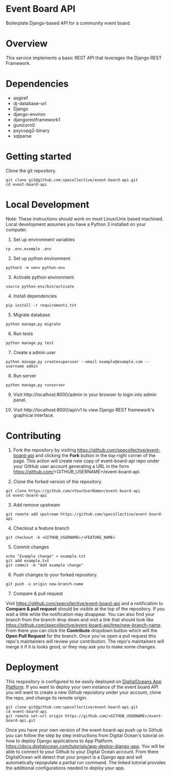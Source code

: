 # Event Board API

Boilerplate Django-based API for a community event board.

# Overview

This service implements a basic REST API that leverages the Django REST Framework.

# Dependencies

- asgiref
- dj-database-url
- Django
- django-environ
- djangorestframework1
- gunicorn0
- psycopg2-binary
- sqlparse

# Getting started

Clone the git repository.

```
git clone git@github.com:specollective/event-board-api.git
cd event-board-api
```

# Local Development

Note: These instructions should work on most Linux/Unix based machined. Local development assumes you have a Python 3 installed on your computer.

1. Set up environment variables

  ```
  cp .env.example .env
  ```

2. Set up python environment

  ```
  python3 -m venv python-env
  ```

3. Activate python environment

  ```
  source python-env/bin/activate
  ```

4. Install dependencies

  ```
  pip install -r requirements.txt
  ```

5. Migrate database

  ```
  python manage.py migrate
  ```

6. Run tests

  ```
  python manage.py test
  ```

7. Create a admin user

  ```
  python manage.py createsuperuser --email example@example.com --username admin
  ```

8. Run server
```
python manage.py runserver
```

9. Visit http://localhost:8000/admin in your browser to login into admin panel.

10. Visit http://localhost:8000/api/v1 to view Django REST framework's graphical interface.
  
# Contributing

1. Fork the repository by visiting https://github.com/specollective/event-board-api and clicking the **Fork** button in the top-right corner of the page. This action will create new copy of event-board-api repo under your GitHub user account generating a URL in the form https://github.com/<GITHUB_USERNAME>/event-board-api.

2. Clone the forked version of the repository.

```
git clone https://github.com/<YourUserName>/event-board-api
cd event-board-api
```

3. Add remove upstream

```
git remote add upstream https://github.com/specollective/event-board-api
```

4. Checkout a feature branch

```
git checkout -b <GITHUB_USERNAME>/<FEATURE_NAME>
```

5. Commit changes

```
echo "Example change" > example.txt
git add example.txt
git commit -m "Add example change"
```

6. Push changes to your forked repository.

```
git push -u origin new-branch-name
```

7. Compare & pull request

Visit https://github.com/specollective/event-board-api and a notification to **Compare & pull request** should be visible at the top of the repository. If you wait a little while the notification may disappear. You can also find your branch from the branch drop down and visit a link that should look like https://github.com/specollective/event-board-api/tree/new-branch-name. From there you can click the **Contribute** dropdown button which will the **Open Pull Request** for the branch. Once you've open a pull request this repo's maintainers will review your contribution. The repo's maintainers will merge it if it is looks good, or they may ask you to make some changes.

# Deployment

This respository is configured to be easily deployed on [DigitalOceans App Platform](https://www.digitalocean.com/products/app-platform). If you want to deploy your own instance of the event board API you will want to create a new Github repository under your account, clone the repo, and change its remote origin.

```
git clone git@github.com:specollective/event-board-api.git
cd event-board-api
git remote set-url origin https://github.com/<GITHUB_USERNAME>/event-board-api.git
```

Once you have your own version of the event-board-api push up to Github you can follow the step by step instructions from Digital Ocean's tutorial on how to deploy Django applications to App Platform. https://docs.digitalocean.com/tutorials/app-deploy-django-app. You will be able to connect to your Github to your Digital Ocean account. From there DigitalOcean will detect that your project is a Django app and will automatically repopulate a partial run command. The linked tutorial provides the additional configurations needed to deploy your app.

